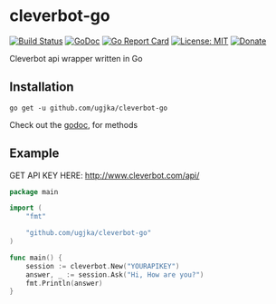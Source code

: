 # cleverbot-go
[![Build Status](https://travis-ci.org/ugjka/cleverbot-go.svg?branch=master)](https://travis-ci.org/ugjka/cleverbot-go)
[![GoDoc](https://godoc.org/github.com/ugjka/cleverbot-go?status.svg)](https://godoc.org/github.com/ugjka/cleverbot-go)
[![Go Report Card](https://goreportcard.com/badge/github.com/ugjka/cleverbot-go)](https://goreportcard.com/report/github.com/ugjka/cleverbot-go)
[![License: MIT](https://img.shields.io/badge/License-MIT-yellow.svg)](https://opensource.org/licenses/MIT)
[![Donate](https://dl.ugjka.net/Donate-PayPal-green.svg)](https://www.paypal.me/ugjka)

Cleverbot api wrapper written in Go

## Installation
    go get -u github.com/ugjka/cleverbot-go

Check out the [godoc](https://godoc.org/github.com/ugjka/cleverbot-go), for methods

## Example

GET API KEY HERE: http://www.cleverbot.com/api/
```go
package main

import (
	"fmt"

	"github.com/ugjka/cleverbot-go"
)

func main() {
	session := cleverbot.New("YOURAPIKEY")
	answer, _ := session.Ask("Hi, How are you?")
	fmt.Println(answer)
}
```
